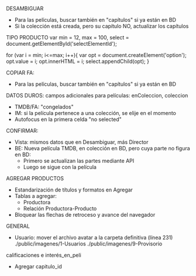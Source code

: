 DESAMBIGUAR
- Para las películas, buscar también en "capítulos" si ya están en BD
- Si la colección está creada, pero su capítulo NO, actualizar los capítulos

TIPO PRODUCTO
var min = 12,
    max = 100,
    select = document.getElementById('selectElementId');

for (var i = min; i<=max; i++){
    var opt = document.createElement('option');
    opt.value = i;
    opt.innerHTML = i;
    select.appendChild(opt);
}

COPIAR FA: 
- Para las películas, buscar también en "capítulos" si ya están en BD

DATOS DUROS: campos adicionales para películas: enColeccion, coleccion
- TMDB/FA: "congelados"
- IM: si la película pertenece a una colección, se elije en el momento
- Autofocus en la primera celda "no selected"

CONFIRMAR:
- Vista: mismos datos que en Desambiguar, más Director
- BE: Nueva película TMDB, en colección en BD, pero cuya parte no figura en BD:
	- Primero se actualizan las partes mediante API
	- Luego se sigue con la película

AGREGAR PRODUCTOS
- Estandarización de títulos y formatos en Agregar
- Tablas a agregar:
	- Productora
	- Relación Productora-Producto
- Bloquear las flechas de retroceso y avance del navegador

GENERAL
- Usuario: mover el archivo avatar a la carpeta definitiva (línea 231)
	./public/imagenes/1-Usuarios
	./public/imagenes/9-Provisorio

calificaciones e interés_en_peli
- Agregar capitulo_id